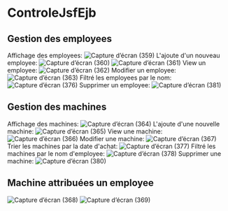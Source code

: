 # ControleJsfEjb
## Gestion des employees
Affichage des employees:
![Capture d’écran (359)](https://github.com/Nouhaila25/ControleJsfEjb/assets/116907282/469bafd3-1080-4634-a6c7-1b32058670dc)
L'ajoute d'un nouveau employee:
![Capture d’écran (360)](https://github.com/Nouhaila25/ControleJsfEjb/assets/116907282/7084e449-bcdf-4d76-a53b-3b025aa79276)
![Capture d’écran (361)](https://github.com/Nouhaila25/ControleJsfEjb/assets/116907282/65f28ff2-c2f5-4260-be2d-8c9ab02cfce3)
View un employee:
![Capture d’écran (362)](https://github.com/Nouhaila25/ControleJsfEjb/assets/116907282/40794d27-a013-4a6d-b65b-4182685730c6)
Modifier un employee:
![Capture d’écran (363)](https://github.com/Nouhaila25/ControleJsfEjb/assets/116907282/083a10d5-35ce-4fa0-81ff-5d63752dd691)
Filtré les employees par le nom:
![Capture d’écran (376)](https://github.com/Nouhaila25/ControleJsfEjb/assets/116907282/cd8da373-e164-441c-984a-e349cf9c5210)
Supprimer un employee:
![Capture d’écran (381)](https://github.com/Nouhaila25/ControleJsfEjb/assets/116907282/b1f341b9-bb2c-4cb6-b49e-f9140d21722f)
## Gestion des machines
Affichage des machines:
![Capture d’écran (364)](https://github.com/Nouhaila25/ControleJsfEjb/assets/116907282/f8d82a80-4aac-4c23-816c-954af2aaf572)
L'ajoute d'une nouvelle machine:
![Capture d’écran (365)](https://github.com/Nouhaila25/ControleJsfEjb/assets/116907282/3500c61d-3416-40b3-a745-78a4b343738d)
View une machine:
![Capture d’écran (366)](https://github.com/Nouhaila25/ControleJsfEjb/assets/116907282/d187fa06-bf38-4d99-ab9d-01ee2e022c09)
Modifier une machine:
![Capture d’écran (367)](https://github.com/Nouhaila25/ControleJsfEjb/assets/116907282/a8a64024-ca6e-46ec-a932-858c37edb9b9)
Trier les machines par la date d'achat:
![Capture d’écran (377)](https://github.com/Nouhaila25/ControleJsfEjb/assets/116907282/75c910b8-ee8d-4aad-a4bf-44246245de41)
Filtré les machines par le nom d'employee:
![Capture d’écran (378)](https://github.com/Nouhaila25/ControleJsfEjb/assets/116907282/330dbea9-4eef-4246-a566-4dd196171c0f)
Supprimer une machine:
![Capture d’écran (380)](https://github.com/Nouhaila25/ControleJsfEjb/assets/116907282/07b53331-4429-4426-8c72-072dc761c6ad)
## Machine attribuées un employee
![Capture d’écran (368)](https://github.com/Nouhaila25/ControleJsfEjb/assets/116907282/dd051f3e-8d8c-4953-9511-910283e7c011)
![Capture d’écran (369)](https://github.com/Nouhaila25/ControleJsfEjb/assets/116907282/49b1d9e3-3adf-42bb-932c-308aca3541d0)



